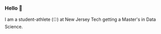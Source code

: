 ### Hello :wave:

I am a student-athlete (⚾) at New Jersey Tech getting a Master's in Data Science.






